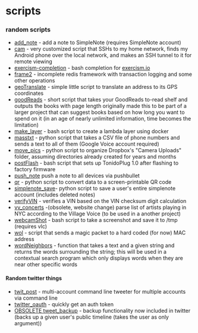 scripts
=======


### random scripts

- [add_note](/add_note.py)  - add a note to SimpleNote (requires SimpleNote account)
- [cam](/cam.py)    	  - very customized script that SSHs to my home network, finds my Android phone over the local network, and makes an SSH tunnel to it for remote viewing  
- [exercism-completion](/exercism-completion) - bash completion for [exercism.io](https://exercism.io)
- [frame2](/frame2.py)         - incomplete redis framework with transaction logging and some other operations
- [geoTranslate](/geoTranslate.py)   - simple little script to translate an address to its GPS coordinates
- [goodReads](/goodReads.py)      - short script that takes your GoodReads to-read shelf and outputs the books with page length  originally made this to be part of a larger project that can suggest books based on how long you want to spend on it (in an age of nearly unlimited information, time becomes the limitation)
- [make_layer](./make_layer.sh)        - bash script to create a lambda layer using docker
- [masstxt](/masstxt.py)        - python script that takes a CSV file of phone numbers and sends a text to all of them (Google Voice account required)
- [move_pics](/move_pics.py)         - python script to organize Dropbox's "Camera Uploads" folder, assuming directories already created for years and months 
- [postFlash](/postFlash)         - bash script that sets up TonidoPlug 1.0 after flashing to factory firmware
- [push_note](/push_note.py)        push a note to all devices via pushbullet
- [qr](/qr.py)             - python script to convert data to a screen-printable QR code
- [simplenote_save](/simplenote_save.py)- python script to save a user's entire simplenote account (includes deleted notes)
- [verifyVIN](/verifyVIN.py)      - verifies a VIN based on the VIN checksum digit calculation
- [vv_concerts](/vv_concerts.py)    -(obsolete, website change) parse list of artists playing in NYC according to the Village Voice (to be used in a another project)
- [webcamShot](/webcamShot.sh)        - bash script to take a screenshot and save it to /tmp (requires vlc)
- [wol](/wol.py)            - script that sends a magic packet to a hard coded (for now) MAC address
- [wordNeighbors](/wordNeighbors.py)  - function that takes a text and a given string and returns the words surrounding the string; this will be used in a contextual search program which only displays words when they are near other specific words


#### Random twitter things

- [twit_post](/twit_post.py)     - multi-account command line tweeter for multiple accounts via command line  
- [twitter_oauth](/twitter_oauth.py)  - quickly get an auth token
- [OBSOLETE tweet_backup](/tweet_backup.py)   - backup functionality now included in twitter (backs up a given user's public timeline (takes the user as only argument))
